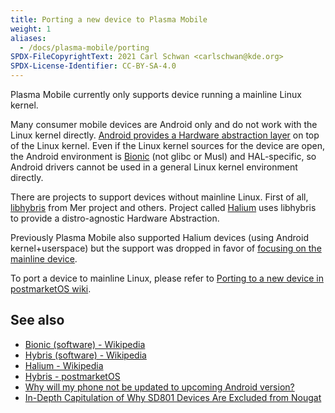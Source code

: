 ```yaml
---
title: Porting a new device to Plasma Mobile
weight: 1
aliases:
  - /docs/plasma-mobile/porting
SPDX-FileCopyrightText: 2021 Carl Schwan <carlschwan@kde.org>
SPDX-License-Identifier: CC-BY-SA-4.0
---
```


Plasma Mobile currently only supports device running a mainline
Linux kernel.

Many consumer mobile devices are Android only and do not work with the Linux kernel directly. [Android provides a Hardware abstraction layer](https://source.android.com/devices/architecture) on top of the Linux kernel. Even if the Linux kernel sources for the device are open, the Android environment is [Bionic](https://android.googlesource.com/platform/bionic.git/+/HEAD/docs) (not glibc or Musl) and HAL-specific, so Android drivers cannot be used in a general Linux kernel environment directly.

There are projects to support devices without mainline Linux. First of all, [libhybris](https://github.com/libhybris/libhybris) from Mer project and others. Project called [Halium](https://halium.org/) uses libhybris to provide a distro-agnostic Hardware Abstraction.

Previously Plasma Mobile also supported Halium devices (using Android kernel+userspace) but the support was dropped in favor of [focusing on the mainline device](https://www.plasma-mobile.org/2020/12/14/plasma-mobile-technical-debt/).

To port a device to mainline Linux, please refer to [Porting to a new device in postmarketOS wiki](https://wiki.postmarketos.org/wiki/Porting_to_a_new_device).

## See also

+ [Bionic (software) - Wikipedia](https://en.wikipedia.org/wiki/Bionic_(software))
+ [Hybris (software) - Wikipedia](https://en.wikipedia.org/wiki/Hybris_(software))
+ [Halium - Wikipedia](https://en.wikipedia.org/wiki/Halium)
+ [Hybris - postmarketOS](https://wiki.postmarketos.org/wiki/Hybris)
+ [Why will my phone not be updated to upcoming Android version?](https://medium.com/@tskho/why-my-phone-will-not-be-updated-to-upcoming-android-version-d6e4e9361287)
+ [In-Depth Capitulation of Why SD801 Devices Are Excluded from Nougat](https://www.xda-developers.com/in-depth-capitulation-of-why-msm8974-devices-are-excluded-from-nougat/)
